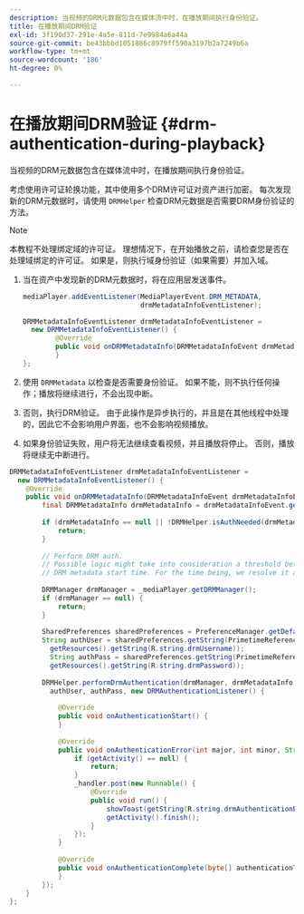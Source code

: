 ```yaml
---
description: 当视频的DRM元数据包含在媒体流中时，在播放期间执行身份验证。
title: 在播放期间DRM验证
exl-id: 3f190d37-291e-4a5e-811d-7e9984a6a44a
source-git-commit: be43bbbd1051886c8979ff590a3197b2a7249b6a
workflow-type: tm+mt
source-wordcount: '186'
ht-degree: 0%

---
```


# 在播放期间DRM验证 {#drm-authentication-during-playback}

当视频的DRM元数据包含在媒体流中时，在播放期间执行身份验证。

考虑使用许可证轮换功能，其中使用多个DRM许可证对资产进行加密。 每次发现新的DRM元数据时，请使用 `DRMHelper` 检查DRM元数据是否需要DRM身份验证的方法。

>[!NOTE]
>
>本教程不处理绑定域的许可证。 理想情况下，在开始播放之前，请检查您是否在处理域绑定的许可证。 如果是，则执行域身份验证（如果需要）并加入域。

1. 当在资产中发现新的DRM元数据时，将在应用层发送事件。

   ```java
   mediaPlayer.addEventListener(MediaPlayerEvent.DRM_METADATA,  
                                drmMetadataInfoEventListener); 
   
   DRMMetadataInfoEventListener drmMetadataInfoEventListener =  
     new DRMMetadataInfoEventListener() { 
           @Override 
           public void onDRMMetadataInfo(DRMMetadataInfoEvent drmMetadataInfoEvent) { 
           } 
   };
   ```

1. 使用 `DRMMetadata` 以检查是否需要身份验证。 如果不能，则不执行任何操作；播放将继续进行，不会出现中断。
1. 否则，执行DRM验证。 由于此操作是异步执行的，并且是在其他线程中处理的，因此它不会影响用户界面，也不会影响视频播放。
1. 如果身份验证失败，用户将无法继续查看视频，并且播放将停止。 否则，播放将继续无中断进行。

```java
DRMMetadataInfoEventListener drmMetadataInfoEventListener =  
  new DRMMetadataInfoEventListener() { 
    @Override 
    public void onDRMMetadataInfo(DRMMetadataInfoEvent drmMetadataInfoEvent) { 
        final DRMMetadataInfo drmMetadataInfo = drmMetadataInfoEvent.getDRMMetadataInfo(); 
 
        if (drmMetadataInfo == null || !DRMHelper.isAuthNeeded(drmMetadataInfo.getDRMMetadata())) { 
            return; 
        } 
 
        // Perform DRM auth. 
        // Possible logic might take into consideration a threshold between the current player time and the 
        // DRM metadata start time. For the time being, we resolve it as soon as we receive the DRM metadata. 
 
        DRMManager drmManager = _mediaPlayer.getDRMManager(); 
        if (drmManager == null) { 
            return; 
        } 
 
        SharedPreferences sharedPreferences = PreferenceManager.getDefaultSharedPreferences(getActivity()); 
        String authUser = sharedPreferences.getString(PrimetimeReference.SETTINGS_DRM_USERNAME,  
          getResources().getString(R.string.drmUsername)); 
          String authPass = sharedPreferences.getString(PrimetimeReference.SETTINGS_DRM_PASSWORD,  
          getResources().getString(R.string.drmPassword)); 
 
        DRMHelper.performDrmAuthentication(drmManager, drmMetadataInfo.getDRMMetadata(),  
          authUser, authPass, new DRMAuthenticationListener() { 
 
            @Override 
            public void onAuthenticationStart() { 
            } 
 
            @Override 
            public void onAuthenticationError(int major, int minor, String erroString, String serverErrorURL) { 
                if (getActivity() == null) { 
                    return; 
                } 
                _handler.post(new Runnable() { 
                    @Override 
                    public void run() { 
                        showToast(getString(R.string.drmAuthenticationError)); 
                        getActivity().finish(); 
                    } 
                }); 
            } 
 
            @Override 
            public void onAuthenticationComplete(byte[] authenticationToken) { 
            } 
        }); 
    } 
};
```
